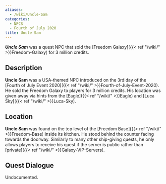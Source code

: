 ```yaml
---
aliases:
  - /wiki/Uncle-Sam
categories:
  - NPCS
  - Fourth of July 2020
title: Uncle Sam
---
```


**_Uncle Sam_** was a quest NPC that sold the [Freedom Galaxy]({{< ref "/wiki/" >}}Freedom-Galaxy) for 3 million credits. 

## Description

**Uncle Sam** was a USA-themed NPC introduced on the 3rd day of the [Fourth of July Event 2020]({{< ref "/wiki/" >}}Fourth-of-July-Event-2020). He sold the Freedom Galaxy to players for 3 million credits. His location was given away via hints from the [Eagle]({{< ref "/wiki/" >}}Eagle) and [Luca Sky]({{< ref "/wiki/" >}}Luca-Sky).

## Location

**Uncle Sam** was found on the top level of the [Freedom Base]({{< ref "/wiki/" >}}Freedom-Base) inside its kitchen. He stood behind the counter facing towards the doorway. Similarly to many other ship-giving quests, he only allows players to receive his quest if the server is public rather than [private]({{< ref "/wiki/" >}}Galaxy-VIP-Servers).

## Quest Dialogue

Undocumented.
